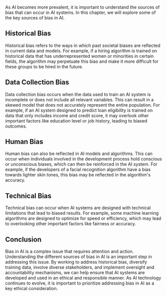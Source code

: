
As AI becomes more prevalent, it is important to understand the sources of bias that can occur in AI systems. In this chapter, we will explore some of the key sources of bias in AI.

Historical Bias
---------------

Historical bias refers to the ways in which past societal biases are reflected in current data and models. For example, if a hiring algorithm is trained on historical data that has underrepresented women or minorities in certain fields, the algorithm may perpetuate this bias and make it more difficult for these groups to be hired in the future.

Data Collection Bias
--------------------

Data collection bias occurs when the data used to train an AI system is incomplete or does not include all relevant variables. This can result in a skewed model that does not accurately represent the entire population. For example, if an AI system designed to predict loan eligibility is trained on data that only includes income and credit score, it may overlook other important factors like education level or job history, leading to biased outcomes.

Human Bias
----------

Human bias can also be reflected in AI models and algorithms. This can occur when individuals involved in the development process hold conscious or unconscious biases, which can then be reinforced in the AI system. For example, if the developers of a facial recognition algorithm have a bias towards lighter skin tones, this bias may be reflected in the algorithm's accuracy.

Technical Bias
--------------

Technical bias can occur when AI systems are designed with technical limitations that lead to biased results. For example, some machine learning algorithms are designed to optimize for speed or efficiency, which may lead to overlooking other important factors like fairness or accuracy.

Conclusion
----------

Bias in AI is a complex issue that requires attention and action. Understanding the different sources of bias in AI is an important step in addressing this issue. By working to address historical bias, diversify training data, involve diverse stakeholders, and implement oversight and accountability mechanisms, we can help ensure that AI systems are developed and used in an ethical and responsible manner. As AI technology continues to evolve, it is important to prioritize addressing bias in AI as a key ethical consideration.
